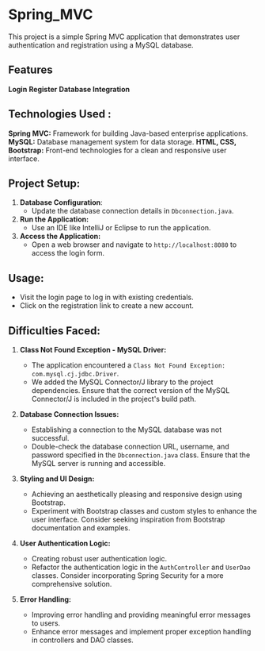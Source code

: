 # Spring_MVC

This project is a simple Spring MVC application that demonstrates user authentication and registration using a MySQL database.
## Features
**Login**
**Register** 
**Database Integration** 
## Technologies Used :
**Spring MVC:** Framework for building Java-based enterprise applications.
**MySQL:** Database management system for data storage.
**HTML, CSS, Bootstrap:** Front-end technologies for a clean and responsive user interface.
## Project Setup:
1. **Database Configuration**:
    - Update the database connection details in `Dbconnection.java`.
2. **Run the Application:**
    - Use an IDE like IntelliJ or Eclipse to run the application.
3. **Access the Application:**
    - Open a web browser and navigate to `http://localhost:8080` to access the login form.
## Usage:
- Visit the login page to log in with existing credentials.
- Click on the registration link to create a new account.
 
## Difficulties Faced:
1. **Class Not Found Exception - MySQL Driver:**
 
    - The application encountered a `Class Not Found Exception: com.mysql.cj.jdbc.Driver`.
    - We added the MySQL Connector/J library to the project dependencies. Ensure that the correct version of the MySQL Connector/J is included in the project's build path.
2. **Database Connection Issues:**
 
    - Establishing a connection to the MySQL database was not successful.
    - Double-check the database connection URL, username, and password specified in the `Dbconnection.java` class. Ensure that the MySQL server is running and accessible.
3. **Styling and UI Design:**
 
    -  Achieving an aesthetically pleasing and responsive design using Bootstrap.
    -  Experiment with Bootstrap classes and custom styles to enhance the user interface. Consider seeking inspiration from Bootstrap documentation and examples.
4. **User Authentication Logic:**
 
    -  Creating robust user authentication logic.
    -  Refactor the authentication logic in the `AuthController` and `UserDao` classes. Consider incorporating Spring Security for a more comprehensive solution.
5. **Error Handling:**
 
    - Improving error handling and providing meaningful error messages to users.
    - Enhance error messages and implement proper exception handling in controllers and DAO classes.
